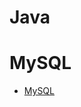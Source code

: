 # Java

# MySQL

- [MySQL](mysql/MySQL.md)

[//]: # (# 后端)

[//]: # (- [Activiti7]&#40;back/Activiti7.md&#41;)

[//]: # (- [Bio]&#40;back/Bio.md&#41;)

[//]: # (- [Nio]&#40;back/Nio.md&#41;)

[//]: # (- [Netty]&#40;back/Netty.md&#41;)

[//]: # (- [JavaHtml转PDF]&#40;back/HtmlToPdf.md&#41;)

[//]: # (- [Java实现C#TrippleDES加解密]&#40;back/JavaImplTrippleDES.md&#41;)

[//]: # (- [Java反射]&#40;back/JavaReflex.md&#41;)

[//]: # (- [MyBatis]&#40;back/MyBatis.md&#41;)

[//]: # (- [SpringMVC]&#40;back/SpringMVC.md&#41;)

[//]: # (- [SpringDataJpa]&#40;back/SpringDataJpa.md&#41;)

[//]: # (- [Zookeeper]&#40;back/Zookeeper.md&#41;)

[//]: # (- [FreeMarker]&#40;back/FreeMarker.md&#41;)

[//]: # (- [Tomcat7性能优化]&#40;back/Tomcat7性能优化.md&#41;)

[//]: # ()
[//]: # (## 消息中间件)

[//]: # ()
[//]: # (- [RabbitMQ]&#40;back/RabbitMQ.md&#41;)

[//]: # (- [RocketMQ]&#40;back/RocketMQ.md&#41;)

[//]: # (- [ActiveMQ]&#40;back/ActiveMQ.md&#41;)

[//]: # ()
[//]: # (## 数据存储)

[//]: # ()
[//]: # (- [MySQL]&#40;back/MySQL.md&#41;)

[//]: # (- [Redis]&#40;back/Redis.md&#41;)

[//]: # (- [MongoDB]&#40;back/MongoDB.md&#41;)

[//]: # (- [ElasticSearch]&#40;back/ElasticSearch.md&#41;)

[//]: # (- [Solr]&#40;back/Solr.md&#41;)

[//]: # (- [FastDFS]&#40;back/FastDFS.md&#41;)

[//]: # ()
[//]: # (## 微服务)

[//]: # ()
[//]: # (- [初识SpringCloud]&#40;back/spring-cloud/InitSpringCloud.md&#41;)

[//]: # (- [Ribbon]&#40;back/spring-cloud/Ribbon.md&#41;)

[//]: # (- [Hystrix]&#40;back/spring-cloud/Hystrix.md&#41;)

[//]: # (- [OpenFeign]&#40;back/spring-cloud/SpringCloudOpenFeign.md&#41;)

[//]: # (- [Gateway]&#40;back/spring-cloud/SpringCloudGateway.md&#41;)

[//]: # (- [Config]&#40;back/spring-cloud/SpringCloudConfig.md&#41;)

[//]: # (- [Alibaba Nacos]&#40;back/spring-cloud/SpringCloudAlibabaNacos.md&#41;)

[//]: # (- [Alibaba Sentinel]&#40;back/spring-cloud/SpringCloudAlibabaSentinel.md&#41;)

[//]: # (- [Consul]&#40;back/spring-cloud/SpringCloudConsul.md&#41;)

[//]: # (- [Apollo]&#40;back/spring-cloud/Apollo.md&#41;)

[//]: # (- [Zookeeper]&#40;back/Zookeeper.md&#41;)

[//]: # ()
[//]: # (# 前端)

[//]: # ()
[//]: # (- [ViteJs 创建 Vue 工程]&#40;web/ViteCreateVueProJect.md&#41;)

[//]: # ()
[//]: # ()
[//]: # (# 运维)

[//]: # ()
[//]: # (- [Linux]&#40;system/linux.md&#41;)

[//]: # (- [Docker]&#40;system/Docker.md&#41;)

[//]: # (- [GitLab]&#40;system/GitLab.md&#41;)

[//]: # (- [Gogs]&#40;system/Gogs.md&#41;)

[//]: # (- [nginx]&#40;system/nginx.md&#41;)

[//]: # ()
[//]: # (# 面试题)

[//]: # ()
[//]: # (- [面试题]&#40;面试题.md&#41;)

[//]: # ()
[//]: # ()
[//]: # (# 书籍)

[//]: # ()
[//]: # (- [OnJava8]&#40;book/on-java8/OnJava8.md&#41;)

[//]: # ()
[//]: # (# ---------------------)

[//]: # ()
[//]: # (### 消息队列)

[//]: # ()
[//]: # (- Kafka)

[//]: # (- [RocketMQ]&#40;back/RocketMQ.md&#41;)

[//]: # (- [RabbitMQ]&#40;back/RabbitMQ.md&#41;)

[//]: # (- [ActiveMQ]&#40;back/ActiveMQ.md&#41;)

[//]: # (- pulsar)

[//]: # (- mqtt)

[//]: # ()
[//]: # (### 缓存)

[//]: # ()
[//]: # (#### 单机)

[//]: # ()
[//]: # (- guava)

[//]: # (- ehCache)

[//]: # (- jetCache)

[//]: # ()
[//]: # (#### 分布式)

[//]: # ()
[//]: # (- [Redis]&#40;back/Redis.md&#41;)

[//]: # (- memCached)

[//]: # ()
[//]: # (### 分库分表)

[//]: # ()
[//]: # (- sharding-jdbc（驱动层）)

[//]: # (- myCat（代理层）)

[//]: # (- spring AbstractRoutingDataSource（不易扩展）)

[//]: # (- mysql Replication 协议（轻量级）)

[//]: # ()
[//]: # (### 数据同步)

[//]: # ()
[//]: # (#### MySQL)

[//]: # ()
[//]: # (- canal -> otter)

[//]: # (- maxWell)

[//]: # (- dataBus)

[//]: # (- binlog)

[//]: # ()
[//]: # (### 通讯)

[//]: # ()
[//]: # (#### 序列化)

[//]: # ()
[//]: # (- json)

[//]: # (- avro)

[//]: # (- kryo)

[//]: # ()
[//]: # (#### 通讯框架)

[//]: # ()
[//]: # (- [Netty]&#40;back/Netty.md&#41;)

[//]: # (- socketIo)

[//]: # (- opHttp3)

[//]: # (- common-httpClient)

[//]: # ()
[//]: # (#### rpc)

[//]: # ()
[//]: # (- [OpenFeign]&#40;back/spring-cloud/SpringCloudOpenFeign.md&#41;)

[//]: # (- gRPC)

[//]: # (- thrift)

[//]: # (- dubbo)

[//]: # (- hessian)

[//]: # ()
[//]: # (### 微服务)

[//]: # ()
[//]: # (#### 注册中心)

[//]: # ()
[//]: # (- [Consul]&#40;back/spring-cloud/SpringCloudConsul.md&#41;)

[//]: # (- [Alibaba Nacos]&#40;back/spring-cloud/SpringCloudAlibabaNacos.md&#41;)

[//]: # (- eureka)

[//]: # (- [Zookeeper]&#40;back/Zookeeper.md&#41;)

[//]: # ()
[//]: # (#### 熔断组件)

[//]: # ()
[//]: # (- resilience4j)

[//]: # (- [Alibaba Sentinel]&#40;back/spring-cloud/SpringCloudAlibabaSentinel.md&#41;)

[//]: # (- [Hystrix]&#40;back/spring-cloud/Hystrix.md&#41;)

[//]: # ()
[//]: # (#### 调用链)

[//]: # ()
[//]: # (- jaeger)

[//]: # (- skywalking)

[//]: # (- sleuth + zipkin)

[//]: # (- cat&#40;点评&#41;)

[//]: # ()
[//]: # (#### 配置中心)

[//]: # ()
[//]: # (- [Apollo]&#40;back/spring-cloud/Apollo.md&#41;)

[//]: # (- disconf)

[//]: # (- [Spring Cloud Config]&#40;back/spring-cloud/SpringCloudConfig.md&#41;)

[//]: # ()
[//]: # (#### 网关)

[//]: # ()
[//]: # (- [Gateway]&#40;back/spring-cloud/SpringCloudGateway.md&#41;)

[//]: # (- nginx -> openresty  ||  kong)

[//]: # (- zuul2)

[//]: # (- traefik)

[//]: # ()
[//]: # (### 分布式工具)

[//]: # ()
[//]: # (#### 协调)

[//]: # ()
[//]: # (- [Consul]&#40;back/spring-cloud/SpringCloudConsul.md&#41;)

[//]: # (- etcd)

[//]: # (- [Zookeeper]&#40;back/Zookeeper.md&#41;)

[//]: # ()
[//]: # (#### 事务)

[//]: # ()
[//]: # (- fescar)

[//]: # (- seata)

[//]: # ()
[//]: # (### 监控系统)

[//]: # ()
[//]: # (- zabbix（少量主机推荐）)

[//]: # (- prometheus)

[//]: # (- influxdata -> influxdb和telegraf)

[//]: # (- elkb -> ES、logstash、kibana、beats)

[//]: # ()
[//]: # (### 调度)

[//]: # ()
[//]: # (- xxl-job)

[//]: # (- elastic-job-cloud&#40;应用广泛，系统复杂学习成本高&#41;)

[//]: # (- quartz)

[//]: # (- crontab)

[//]: # ()
[//]: # (### 入口工具)

[//]: # ()
[//]: # (- centos)

[//]: # (- haproxy)

[//]: # (- lvs)

[//]: # (- keepalived)

[//]: # (- ansible)

[//]: # ()
[//]: # (### OLT（A）P)

[//]: # (数据仓库)

[//]: # ()
[//]: # (- hbase)

[//]: # (- [ElasticSearch]&#40;back/ElasticSearch.md&#41;)

[//]: # (- [Solr]&#40;back/Solr.md&#41;)

[//]: # (- tidb)

[//]: # (- leveldb)

[//]: # ()
[//]: # ()
[//]: # (### CI/CD)

[//]: # ()
[//]: # (- Jenkins)

[//]: # (- teamCity)

[//]: # (- [GitLab]&#40;system/GitLab.md&#41;)

[//]: # (- [Docker]&#40;system/Docker.md&#41;)

[//]: # (- sonar)

[//]: # ()
[//]: # ()
[//]: # ()
